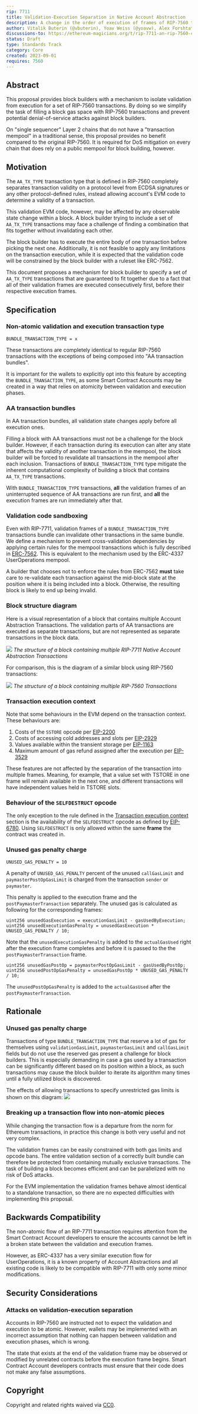 ```yaml
---
rip: 7711
title: Validation-Execution Separation in Native Account Abstraction
description: A change in the order of execution of frames of RIP-7560 transactions inside a block that enables efficient block building
author: Vitalik Buterin (@vbuterin), Yoav Weiss (@yoavw), Alex Forshtat (@forshtat), Dror Tirosh (@drortirosh), Shahaf Nacson (@shahafn)
discussions-to: https://ethereum-magicians.org/t/rip-7711-an-rip-7560-compatible-transactions-bundle-transaction-type/20093
status: Draft
type: Standards Track
category: Core
created: 2023-09-01
requires: 7560
---
```



## Abstract

This proposal provides block builders with a mechanism to isolate validation from execution for
a set of RIP-7560 transactions.
By doing so we simplify the task of filling a block gas space with RIP-7560 transactions and prevent potential
denial-of-service attacks against block builders.

On "single sequencer" Layer 2 chains that do not have a "transaction mempool" in a traditional sense,
this proposal provides no benefit compared to the original RIP-7560.
It is required for DoS mitigation on every chain that does rely on a public mempool for block building, however.

## Motivation

The `AA_TX_TYPE` transaction type that is defined in RIP-7560 completely separates transaction validity
on a protocol level from ECDSA signatures or any other protocol-defined rules, instead allowing account's EVM code
to determine a validity of a transaction.

This validation EVM code, however, may be affected by any observable state change within a block.
A block builder trying to include a set of `AA_TX_TYPE` transactions may face a challenge of finding a combination
that fits together without invalidating each other.

The block builder has to execute the entire body of one transaction before picking the next one.
Additionally, it is not feasible to apply any limitations on the transaction execution, while it is expected that
the validation code will be constrained by the block builder with a ruleset like ERC-7562.

This document proposes a mechanism for block builder to specify a set of `AA_TX_TYPE` transactions that are guaranteed
to fit together due to a fact that all of their validation frames are executed consecutively first,
before their respective execution frames.

## Specification

### Non-atomic validation and execution transaction type

```
BUNDLE_TRANSACTION_TYPE = x
```

These transactions are completely identical to regular RIP-7560 transactions with the exceptions of being
composed into "AA transaction bundles".

It is important for the wallets to explicitly opt into this feature by accepting the `BUNDLE_TRANSACTION_TYPE`,
as some Smart Contract Accounts
may be created in a way that relies on atomicity between validation and execution phases.

### AA transaction bundles

In AA transaction bundles, all validation state changes apply before all execution ones.

Filling a block with AA transactions must not be a challenge for the block builder.
However, if each transaction during its execution can alter any state that affects the validity of another transaction
in the mempool, the block builder will be forced to revalidate all transactions in the mempool after each inclusion.
Transactions of `BUNDLE_TRANSACTION_TYPE` type mitigate the inherent computational complexity of building a block that
contains `AA_TX_TYPE` transactions.

With `BUNDLE_TRANSACTION_TYPE` transactions, **all** the validation frames
of an uninterrupted sequence of AA transactions are run first,
and **all** the execution frames are run immediately after that.

### Validation code sandboxing

Even with RIP-7711, validation frames of a `BUNDLE_TRANSACTION_TYPE` transactions bundle can invalidate
other transactions in the same bundle.
We define a mechanism to prevent cross-validation dependencies by applying
certain rules for the mempool transactions which is fully described in [ERC-7562](../eip-7562).
This is equivalent to the mechanism used by the ERC-4337 UserOperations mempool.

A builder that chooses not to enforce the rules from ERC-7562 **must** take care to re-validate each transaction
against the mid-block state at the position where it is being included into a block.
Otherwise, the resulting block is likely to end up being invalid.

### Block structure diagram

Here is a visual representation of a block that contains multiple Account Abstraction Transactions.
The validation parts of AA transactions are executed as separate transactions,
but are not represented as separate transactions in the block data.

![](../assets/rip-7711/rip_7711_block_overview.png)
*The structure of a block containing multiple RIP-7711 Native Account Abstraction Transactions*

For comparison, this is the diagram of a similar block using RIP-7560 transactions:

![](../assets/rip-7711/rip_7560_block_overview.png)
*The structure of a block containing multiple RIP-7560 Transactions*

### Transaction execution context

Note that some behaviours in the EVM depend on the transaction context. These behaviours are:
1. Costs of the `SSTORE` opcode per [EIP-2200](../eip-2200)
2. Costs of accessing cold addresses and slots per [EIP-2929](../eip-2929)
3. Values available within the transient storage per [EIP-1163](../eip-1163)
4. Maximum amount of gas refund assigned after the execution per [EIP-3529](../eip-3529)

These features are not affected by the separation of the transaction into multiple frames.
Meaning, for example, that a value set with TSTORE in one frame will remain available in the next one,
and different transactions will have independent values held in TSTORE slots.

### Behaviour of the `SELFDESTRUCT` opcode
The only exception to the rule defined in the [Transaction execution context](#transaction-execution-context)
section is the availability of the `SELFDESTRUCT` opcode as defined by [EIP-6780](../eip-6780).
Using `SELFDESTRUCT` is only allowed within the same **frame** the contract was created in.

### Unused gas penalty charge

```
UNUSED_GAS_PENALTY = 10
```

A penalty of `UNUSED_GAS_PENALTY` percent of the unused `callGasLimit` and `paymasterPostOpGasLimit` is charged from the
transaction `sender` or `paymaster`.

This penalty is applied to the execution frame and the `postPaymasterTransaction` separately.
The unused gas is calculated as following for the corresponding frames:

```
uint256 unusedGasExecution = executionGasLimit - gasUsedByExecution;
uint256 unusedExecutionGasPenalty = unusedGasExecution * UNUSED_GAS_PENALTY / 10;
```

Note that the `unusedExecutionGasPenalty` is added to the `actualGasUsed` right after the
execution frame completes and before it is passed to the the `postPaymasterTransaction` frame.

```
uint256 unusedGasPostOp = paymasterPostOpGasLimit - gasUsedByPostOp;
uint256 unusedPostOpGasPenalty = unusedGasPostOp * UNUSED_GAS_PENALTY / 10;
```

The `unusedPostOpGasPenalty` is added to the `actualGasUsed` after the `postPaymasterTransaction`.

## Rationale

### Unused gas penalty charge

Transactions of type `BUNDLE_TRANSACTION_TYPE` that reserve a lot of gas for themselves using `validationGasLimit`,
`paymasterGasLimit` and `callGasLimit` fields but do not use the reserved gas present a challenge for
block builders. This is especially demanding in case a gas used by a transaction can be significantly different
based on its position within a block, as such transactions may cause the block builder to iterate its algorithm
many times until a fully utilized block is discovered.

The effects of allowing transactions to specify unrestricted gas limits is shown on this diagram:
![](../assets/rip-7560/unused_gas_attack_overview.png)

### Breaking up a transaction flow into non-atomic pieces

While changing the transaction flow is a departure from the norm for Ethereum transactions,
in practice this change is both very useful and not very complex.

The validation frames can be easily constrained with both gas limits and opcode bans.
The entire validation section of a correctly built bundle can therefore be protected from containing
mutually exclusive transactions.
The task of building a block becomes efficient and can be parallelized with no risk of DoS attacks.

For the EVM implementation the validation frames behave almost identical to a standalone transaction,
so there are no expected difficulties with implementing this proposal.

## Backwards Compatibility

The non-atomic flow of an RIP-7711 transaction requires attention from the Smart Contract Account developers
to ensure the accounts cannot be left in a broken state between the validation and execution frames.

However, as ERC-4337 has a very similar execution flow for UserOperations, it is a known property of
Account Abstractions and all existing code is likely to be compatible with RIP-7711 with only some minor modifications.

## Security Considerations

### Attacks on validation-execution separation

Accounts in RIP-7560 are instructed not to expect the validation and execution to be atomic.
However, wallets may be implemented with an incorrect assumption that nothing can happen
between validation and execution phases, which is wrong.

The state that exists at the end of the validation frame may be observed or modified by unrelated contracts before
the execution frame begins.
Smart Contract Account developers contracts must ensure that their code does not make any false assumptions.

## Copyright

Copyright and related rights waived via [CC0](../LICENSE.md).
